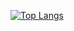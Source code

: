 [![Top Langs](https://github-readme-stats-git-masterrstaa-rickstaa.vercel.app/api/top-langs/?username=lrhernandes)](https://github.com/lrhernandes/github-readme-stats)
